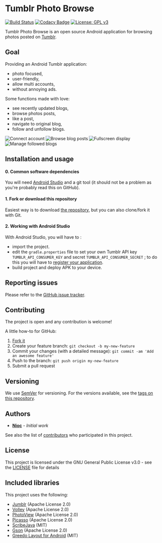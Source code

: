 # Tumblr Photo Browse
[![Build Status](https://travis-ci.org/nioc/tumblr-photo-browse.svg?branch=master)](https://travis-ci.org/nioc/tumblr-photo-browse)
[![Codacy Badge](https://api.codacy.com/project/badge/Grade/d6272ccb74534606937d980575c9a91c)](https://www.codacy.com/app/nioc/tumblr-photo-browse?utm_source=github.com&utm_medium=referral&utm_content=nioc/tumblr-photo-browse&utm_campaign=Badge_Grade)
[![License: GPL v3](https://img.shields.io/badge/License-GPL%20v3-blue.svg)](http://www.gnu.org/licenses/gpl-3.0)

Tumblr Photo Browse is an open source Android application for browsing photos posted on [Tumblr](https://www.tumblr.com).

## Goal
Providing an Android Tumblr application:
- photo focused,
- user-friendly,
- allow multi accounts,
- without annoying ads.

Some functions made with love:
- see recently updated blogs,
- browse photos posts,
- like a post,
- navigate to original blog,
- follow and unfollow blogs.

![Connect account](/docs/connect_account.png)
![Browse blog posts](/docs/browse_blog_posts.png)
![Fullscreen display](/docs/fullscreen_display.png)
![Manage followed blogs](/docs/manage_followed_blogs.png)

## Installation and usage

#### 0. Common software dependencies
You will need [Android Studio](https://developer.android.com/studio/index.html) and a git tool (it should not be a problem as you're probably read this on GitHub).

#### 1. Fork or download this repository
Easiest way is to download [the repository](https://github.com/nioc/tumblr-photo-browse/archive/master.zip), but you can also clone/fork it with Git.

#### 2. Working with Android Studio
With Android Studio, you will have to :
- import the project.
- edit the `gradle.properties` file to set your own Tumblr API key `TUMBLR_API_CONSUMER_KEY` and secret `TUMBLR_API_CONSUMER_SECRET` ; to do this you will have to [register your application](https://www.tumblr.com/oauth/apps).
- build project and deploy APK to your device.

## Reporting issues
Please refer to the [GitHub issue tracker](https://github.com/nioc/tumblr-photo-browse/issues).

## Contributing
The project is open and any contribution is welcome!

A little how-to for GitHub:

1. [Fork it](https://help.github.com/articles/fork-a-repo/)
2. Create your feature branch: `git checkout -b my-new-feature`
3. Commit your changes (with a detailed message): `git commit -am 'Add an awesome feature'`
4. Push to the branch: `git push origin my-new-feature`
5. Submit a pull request

## Versioning
We use [SemVer](http://semver.org/) for versioning. For the versions available, see the [tags on this repository](https://github.com/nioc/tumblr-photo-browse/tags).

## Authors
* **[Nioc](https://github.com/nioc/)** - *Initial work*

See also the list of [contributors](https://github.com/nioc/tumblr-photo-browse/contributors) who participated in this project.

## License
This project is licensed under the GNU General Public License v3.0 - see the [LICENSE](LICENSE.md) file for details

## Included libraries

This project uses the following:
- [Jumblr](https://github.com/tumblr/jumblr) (Apache License 2.0)
- [Volley](https://android.googlesource.com/platform/frameworks/volley.git) (Apache License 2.0)
- [PhotoView](https://github.com/chrisbanes/PhotoView) (Apache License 2.0)
- [Picasso](https://github.com/square/picasso) (Apache License 2.0)
- [ScribeJava](https://github.com/scribejava/scribejava) (MIT)
- [Gson](https://github.com/google/gson/) (Apache License 2.0)
- [Greedo Layout for Android](https://github.com/500px/greedo-layout-for-android) (MIT)
